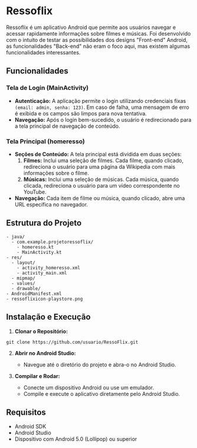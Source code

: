 # Ressoflix

Ressoflix é um aplicativo Android que permite aos usuários navegar e acessar rapidamente informações sobre filmes e músicas. Foi desenvolvido com o intuito de testar as possibilidades dos designs "Front-end" Android, as funcionalidades "Back-end" não eram o foco aqui, mas existem algumas funcionalidades interessantes.

## Funcionalidades

### Tela de Login (MainActivity)

  - **Autenticação:** A aplicação permite o login utilizando credenciais fixas `(email: admin, senha: 123)`. Em caso de falha, uma mensagem de erro é exibida e os campos são limpos para nova tentativa.
  - **Navegação:** Após o login bem-sucedido, o usuário é redirecionado para a tela principal de navegação de conteúdo.

### Tela Principal (homeresso)

  - **Seções de Conteúdo:** A tela principal está dividida em duas seções:
      1. **Filmes:** Inclui uma seleção de filmes. Cada filme, quando clicado, redireciona o usuário para uma página da Wikipedia com mais informações sobre o filme.
      2. **Músicas:** Inclui uma seleção de músicas. Cada música, quando clicada, redireciona o usuário para um vídeo correspondente no YouTube.
  - **Navegação:** Cada item de filme ou música, quando clicado, abre uma URL específica no navegador.

## Estrutura do Projeto
  ```
  - java/
    - com.example.projetoressoflix/
      - homeresso.kt
      - MainActivity.kt
  - res/
    - layout/
      - activity_homeresso.xml
      - activity_main.xml
    - mipmap/
    - values/
    - drawable/
  - AndroidManifest.xml
  - ressoflixicon-playstore.png
```

## Instalação e Execução

  1. **Clonar o Repositório:**

    git clone https://github.com/usuario/RessoFlix.git

  2. **Abrir no Android Studio:**
     
     - Navegue até o diretório do projeto e abra-o no Android Studio.
       
  3. **Compilar e Rodar:**
     
     - Conecte um dispositivo Android ou use um emulador.
     - Compile e execute o aplicativo diretamente pelo Android Studio.

## Requisitos

  - Android SDK
  - Android Studio
  - Dispositivo com Android 5.0 (Lollipop) ou superior
